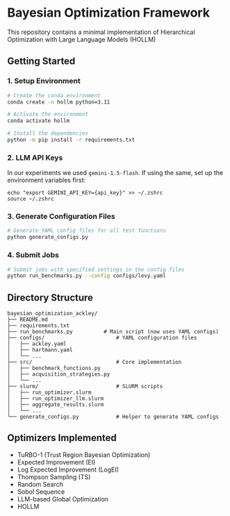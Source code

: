 # Bayesian Optimization Framework

This repository contains a minimal implementation of Hierarchical Optimization with Large Language Models (HOLLM)

## Getting Started

### 1. Setup Environment

```bash
# Create the conda environment
conda create -n hollm python=3.11

# Activate the environment
conda activate hollm

# Install the dependencies
python -m pip install -r requirements.txt
```

### 2. LLM API Keys
In our experiments we used ```gemini-1.5-flash```. If using the same, set up the environment variables first:
```
echo "export GEMINI_API_KEY={api_key}" >> ~/.zshrc
source ~/.zshrc
```

### 3. Generate Configuration Files

```bash
# Generate YAML config files for all test functions
python generate_configs.py

```

### 4. Submit Jobs

```bash
# Submit jobs with specified settings in the config files
python run_benchmarks.py --config configs/levy.yaml

```

## Directory Structure

```
bayesian_optimization_ackley/
├── README.md
├── requirements.txt
├── run_benchmarks.py          # Main script (now uses YAML configs)
├── configs/                       # YAML configuration files
│   ├── ackley.yaml
│   ├── hartmann.yaml
│   └── ...
├── src/                           # Core implementation
│   ├── benchmark_functions.py
│   ├── acquisition_strategies.py
│   └── ...
├── slurm/                         # SLURM scripts
│   ├── run_optimizer.slurm
│   ├── run_optimizer_llm.slurm
│   ├── aggregate_results.slurm
│   └── ...
└── generate_configs.py            # Helper to generate YAML configs
```

## Optimizers Implemented

- TuRBO-1 (Trust Region Bayesian Optimization)
- Expected Improvement (EI)
- Log Expected Improvement (LogEI)
- Thompson Sampling (TS)
- Random Search
- Sobol Sequence
- LLM-based Global Optimization
- HOLLM
